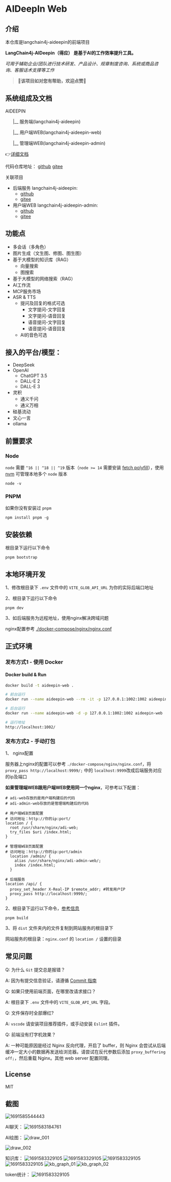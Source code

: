# AIDeepIn Web

## 介绍

本仓库是langchain4j-aideepin的前端项目

**LangChain4j-AIDeepin（得应） 是基于AI的工作效率提升工具。**

 *可用于辅助企业/团队进行技术研发、产品设计、规章制度咨询、系统或商品咨询、客服话术支撑等工作*

> **🌟该项目如对您有帮助，欢迎点赞🌟**

## 系统组成及文档

AIDEEPIN

&nbsp;&nbsp;&nbsp;&nbsp;&nbsp;&nbsp;|__ 服务端(langchain4j-aideepin)

&nbsp;&nbsp;&nbsp;&nbsp;&nbsp;&nbsp;|__ 用户端WEB(langchain4j-aideepin-web)

&nbsp;&nbsp;&nbsp;&nbsp;&nbsp;&nbsp;|__ 管理端WEB(langchain4j-aideepin-admin)

👉[详细文档](https://github.com/moyangzhan/langchain4j-aideepin/wiki)

代码仓库地址： [github](https://github.com/moyangzhan/langchain4j-aideepin-web)   [gitee](https://gitee.com/moyangzhan/langchain4j-aideepin-web)

关联项目

* 后端服务 langchain4j-aideepin:
  * [github](https://github.com/moyangzhan/langchain4j-aideepin)
  * [gitee](https://gitee.com/moyangzhan/langchain4j-aideepin)
* 用户端WEB langchain4j-aideepin-admin:
  * [github](https://github.com/moyangzhan/langchain4j-aideepin-admin)
  * [gitee](https://gitee.com/moyangzhan/langchain4j-aideepin-admin)

## 功能点

* 多会话（多角色）
* 图片生成（文生图、修图、图生图）
* 基于大模型的知识库（RAG）
  * 向量搜索
  * 图搜索
* 基于大模型的网络搜索（RAG）
* AI工作流
* MCP服务市场
* ASR & TTS
  * 提问及回复的格式可选
    * 文字提问-文字回复
    * 文字提问-语音回复
    * 语音提问-文字回复
    * 语音提问-语音回复
  * AI的音色可选

## 接入的平台/模型：

* DeepSeek
* OpenAI
  * ChatGPT 3.5
  * DALL-E 2
  * DALL-E 3
* 灵积
  * 通义千问
  * 通义万相
* 硅基流动
* 文心一言
* ollama

## 前置要求

### Node

`node` 需要 `^16 || ^18 || ^19` 版本（`node >= 14` 需要安装 [fetch polyfill](https://github.com/developit/unfetch#usage-as-a-polyfill)），使用 [nvm](https://github.com/nvm-sh/nvm) 可管理本地多个 `node` 版本

```shell
node -v
```

### PNPM

如果你没有安装过 `pnpm`

```shell
npm install pnpm -g
```

## 安装依赖

根目录下运行以下命令

```shell
pnpm bootstrap
```

## 本地环境开发

1、修改根目录下 `.env` 文件中的 `VITE_GLOB_API_URL` 为你的实际后端口地址

2、根目录下运行以下命令

```shell
pnpm dev
```

3、如后端服务为远程地址，使用nginx解决跨域问题

nginx配置参考 [./docker-compose/nginx/nginx.conf](docker-compose/nginx/nginx.conf)

## 正式环境

### 发布方式1 - 使用 Docker

#### Docker build & Run

```bash
docker build -t aideepin-web .

# 前台运行
docker run --name aideepin-web --rm -it -p 127.0.0.1:1002:1002 aideepin-web

# 后台运行
docker run --name aideepin-web -d -p 127.0.0.1:1002:1002 aideepin-web

# 运行地址
http://localhost:1002/
```

### 发布方式2 - 手动打包

1、 nginx配置

服务器上nginx的配置可以参考 `./docker-compose/nginx/nginx.conf`，将 `proxy_pass http://localhost:9999/;` 中的 `localhost:9999`改成后端服务对应的ip及端口

**如果管理端WEB跟用户端WEB使用同一个nginx**，可参考以下配置：

```shell
# adi-web存放的是用户端构建后的代码
# adi-admin-web存放的是管理端构建后的代码

# 用户端WEB页面配置
# 访问地址：http://你的ip:port/
location / {
  root /usr/share/nginx/adi-web;
  try_files $uri /index.html;
}

# 管理端WEB页面配置
# 访问地址：http://你的ip:port/admin
  location /admin/ {
    alias /usr/share/nginx/adi-admin-web/;
   	index /index.html;
  }

# 后端服务
location /api/ {
  proxy_set_header X-Real-IP $remote_addr; #转发用户IP
  proxy_pass http://localhost:9999/;
}
```

2、根目录下运行以下命令，[参考信息](https://cn.vitejs.dev/guide/static-deploy.html#building-the-app)

```shell
pnpm build
```

3、将 `dist` 文件夹内的文件复制到网站服务的根目录下

网站服务的根目录：`nginx.conf` 的 `location /` 设置的目录

## 常见问题

Q: 为什么 `Git` 提交总是报错？

A: 因为有提交信息验证，请遵循 [Commit 指南](./CONTRIBUTING.md)

Q: 如果只使用前端页面，在哪里改请求接口？

A: 根目录下 `.env` 文件中的 `VITE_GLOB_API_URL` 字段。

Q: 文件保存时全部爆红?

A: `vscode` 请安装项目推荐插件，或手动安装 `Eslint` 插件。

Q: 前端没有打字机效果？

A: 一种可能原因是经过 Nginx 反向代理，开启了 buffer，则 Nginx 会尝试从后端缓冲一定大小的数据再发送给浏览器。请尝试在反代参数后添加 `proxy_buffering off;`，然后重载 Nginx。其他 web server 配置同理。

## License

MIT

## 截图

![1691585544443](image/README/1691585544443.png)

AI聊天：
![1691583184761](image/README/1691583184761.png)

AI绘图：
![draw_001](image/README/draw_001.png)

![draw_002](image/README/draw_002.png)

知识库：
![1691583329105](image/README/kbidx.png)
![1691583329105](image/README/kb01.png)
![1691583329105](image/README/kb02.png)
![1691583329105](image/README/kb03.png)
![kb_graph_01](image/README/kb_graph_01.png)
![kb_graph_02](image/README/kb_graph_02.png)

token统计：
![1691583329105](image/README/1691583329105.png)
